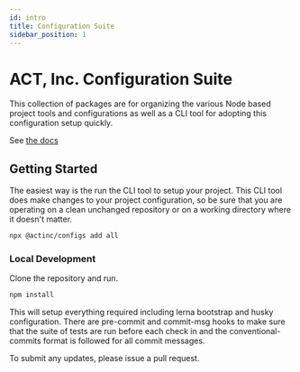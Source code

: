 ```yaml
---
id: intro
title: Configuration Suite
sidebar_position: 1
---
```


# ACT, Inc. Configuration Suite

This collection of packages are for organizing the various Node based project tools and configurations as well as a CLI tool for adopting this configuration setup quickly.

See [the docs](https://act-org.github.io/configs/docs/intro/)

## Getting Started

The easiest way is the run the CLI tool to setup your project.  This CLI tool does make changes to your project configuration, so be sure that you are operating on a clean unchanged repository or 
on a working directory where it doesn't matter.

```bash
npx @actinc/configs add all
```

### Local Development

Clone the repository and run.  

```bash
npm install
```

This will setup everything required including lerna bootstrap and husky configuration.  There are pre-commit and commit-msg hooks to make sure that
the suite of tests are run before each check in and the conventional-commits format is followed for all commit messages.

To submit any updates, please issue a pull request.
